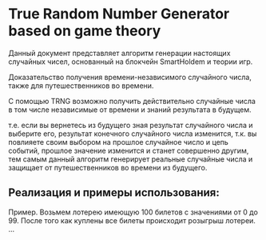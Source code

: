 # True Random Number Generator based on game theory 

Данный документ представляет алгоритм генерации настоящих случайных чисел, основанный на блокчейн SmartHoldem и теории игр.

Доказательство получения времени-независимого случайного числа, также для путешественников во времени.

С помощью TRNG возможно получить действительно случайные числа в том числе независимые от времени и знаний результата в будущем. 

т.е. если вы вернетесь из будущего зная результат случайного числа и выберите его, результат конечного случайного числа изменится, 
т.к. вы повлияете своим выбором на прошлое случайное число и цепь событий, прошлое значение изменится и станет совершенно другим, 
тем самым данный алгоритм генерирует реальные случайные числа и защищает от путешественников во времени из будущего.

## Реализация и примеры использования:

Пример. Возьмем лотерею имеющую 100 билетов с значениями от 0 до 99.
После того как куплены все билеты происходит розыгрыш лотереи.
...
